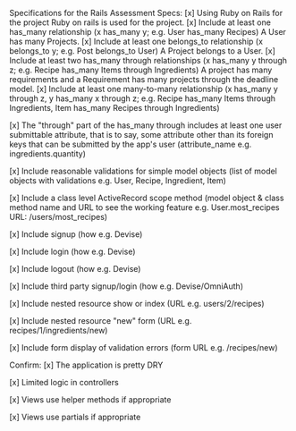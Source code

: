 Specifications for the Rails Assessment
Specs:
 [x] Using Ruby on Rails for the project
    Ruby on rails is used for the project.
 [x] Include at least one has_many relationship (x has_many y; e.g. User has_many Recipes)
    A User has many Projects.
 [x] Include at least one belongs_to relationship (x belongs_to y; e.g. Post belongs_to User)
    A Project belongs to a User.
 [x] Include at least two has_many through relationships (x has_many y through z; e.g. Recipe has_many Items through Ingredients)
    A project has many requirements and a Requirement has many projects through the deadline model.
 [x] Include at least one many-to-many relationship (x has_many y through z, y has_many x through z; e.g. Recipe has_many Items through
 Ingredients, Item has_many Recipes through Ingredients)
    
 [x] The "through" part of the has_many through includes at least one user submittable attribute, that is to say, some attribute other than its foreign keys that can be submitted by the app's user (attribute_name e.g. ingredients.quantity)

 [x] Include reasonable validations for simple model objects (list of model objects with validations e.g. User, Recipe, Ingredient,    Item)

 [x] Include a class level ActiveRecord scope method (model object & class method name and URL to see the working feature e.g. User.most_recipes URL: /users/most_recipes)

 [x] Include signup (how e.g. Devise)

 [x] Include login (how e.g. Devise)

 [x] Include logout (how e.g. Devise)

 [x] Include third party signup/login (how e.g. Devise/OmniAuth)

 [x] Include nested resource show or index (URL e.g. users/2/recipes)

 [x] Include nested resource "new" form (URL e.g. recipes/1/ingredients/new)

 [x] Include form display of validation errors (form URL e.g. /recipes/new)

Confirm:
 [x] The application is pretty DRY

 [x] Limited logic in controllers

 [x] Views use helper methods if appropriate

 [x] Views use partials if appropriate